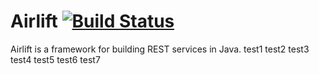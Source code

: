 # Airlift [![Build Status](https://travis-ci.org/airlift/airlift.png)](https://travis-ci.org/airlift/airlift)

Airlift is a framework for building REST services in Java.
test1
test2
test3
test4
test5
test6
test7
